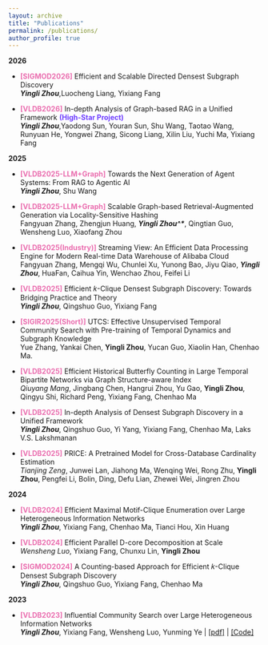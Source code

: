 ```yaml
---
layout: archive
title: "Publications"
permalink: /publications/
author_profile: true
---
```

**2026**
- **<font color="#ea6eaf">[SIGMOD2026]</font>** Efficient and Scalable Directed Densest Subgraph Discovery    
_**Yingli Zhou**_,Luocheng Liang, Yixiang Fang 

- **<font color="#ea6eaf">[VLDB2026]</font>** In-depth Analysis of Graph-based RAG in a Unified Framework **<font color="#6ec3eaff">(High-Star Project)</font>**    
_**Yingli Zhou**_,Yaodong Sun, Youran Sun, Shu Wang, Taotao Wang, Runyuan He, Yongwei Zhang, Sicong Liang, Xilin Liu, Yuchi Ma, Yixiang Fang 

**2025**
- **<font color="#ea6eaf">[VLDB2025-LLM+Graph]</font>** Towards the Next Generation of Agent Systems: From RAG to Agentic AI    
_**Yingli Zhou**_, Shu Wang

- **<font color="#ea6eaf">[VLDB2025-LLM+Graph]</font>** Scalable Graph-based Retrieval-Augmented Generation via Locality-Sensitive Hashing    
Fangyuan Zhang, Zhengjun Huang, _**Yingli Zhou^${*}$**_, Qingtian Guo, Wensheng Luo, Xiaofang Zhou

- **<font color="#ea6eaf">[VLDB2025(Industry)]</font>** Streaming View: An Efficient Data Processing Engine for Modern Real-time Data Warehouse of Alibaba Cloud    
Fangyuan Zhang, Mengqi Wu, Chunlei Xu, Yunong Bao, Jiyu Qiao, _**Yingli Zhou**_, HuaFan, Caihua Yin, Wenchao Zhou, Feifei Li

- **<font color="#ea6eaf">[VLDB2025]</font>** Efficient 𝑘-Clique Densest Subgraph Discovery: Towards Bridging Practice and Theory    
_**Yingli Zhou**_, Qingshuo Guo, Yixiang Fang

- **<font color="#ea6eaf">[SIGIR2025(Short)]</font>** UTCS: Effective Unsupervised Temporal Community Search with Pre-training of Temporal Dynamics and Subgraph Knowledge  
Yue Zhang, Yankai Chen,  **Yingli Zhou**, Yucan Guo, Xiaolin Han, Chenhao Ma.

- **<font color="#ea6eaf">[VLDB2025]</font>** Efficient Historical Butterfly Counting in Large Temporal Bipartite Networks via Graph Structure-aware Index  
_Qiuyang Mang_, Jingbang Chen, Hangrui Zhou, Yu Gao, **Yingli Zhou**, Qingyu Shi, Richard Peng, Yixiang Fang, Chenhao Ma

- **<font color="#ea6eaf">[VLDB2025]</font>** In-depth Analysis of Densest Subgraph Discovery
in a Unified Framework  
_**Yingli Zhou**_, Qingshuo Guo, Yi Yang, Yixiang Fang, Chenhao Ma,  Laks V.S. Lakshmanan

- **<font color="#ea6eaf">[VLDB2025]</font>** PRICE: A Pretrained Model for Cross-Database Cardinality Estimation   
_Tianjing Zeng_,  Junwei Lan, Jiahong Ma, Wenqing Wei, Rong Zhu, **Yingli Zhou**,  Pengfei Li, Bolin, Ding, Defu Lian, Zhewei Wei, Jingren Zhou

**2024**

- **<font color="#ea6eaf">[VLDB2024]</font>** Efficient Maximal Motif-Clique Enumeration over Large Heterogeneous Information Networks    
_**Yingli Zhou**_, Yixiang Fang, Chenhao Ma, Tianci Hou, Xin Huang

- **<font color="#ea6eaf">[VLDB2024]</font>** Efficient Parallel D-core Decomposition at Scale   
_Wensheng Luo_,  Yixiang Fang, Chunxu Lin, **Yingli Zhou**

- **<font color="#ea6eaf">[SIGMOD2024]</font>** A Counting-based Approach for Efficient 𝑘-Clique Densest Subgraph Discovery   
_**Yingli Zhou**_, Qingshuo Guo, Yixiang Fang, Chenhao Ma 
 


**2023**

- **<font color="#ea6eaf">[VLDB2023]</font>** Influential Community Search over Large Heterogeneous Information Networks    
_**Yingli Zhou**_, Yixiang Fang, Wensheng Luo, Yunming Ye \| [[pdf]](https://www.vldb.org/pvldb/vol16/p2047-zhou.pdf) \| [[Code]](https://github.com/JayLZhou/ICSH) 







 


<!-- **Preprint**

1. BadCS: A Backdoor Attack Framework for Code search   
Shiyi Qi, Yuanhang Yang, _**Shuzheng Gao**_, Cuiyun Gao and Zenglin Xu -->

<!-- _(* denotes equal contribution.)_ -->
